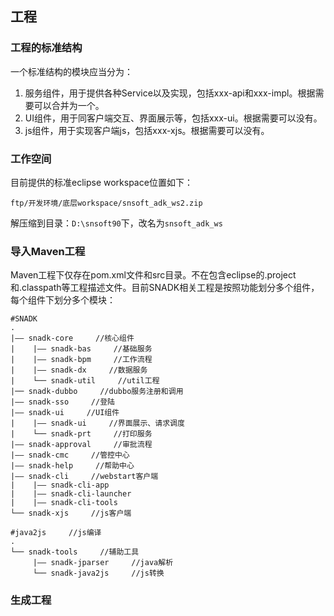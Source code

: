 ## 工程

### 工程的标准结构

一个标准结构的模块应当分为：

1. 服务组件，用于提供各种Service以及实现，包括xxx-api和xxx-impl。根据需要可以合并为一个。
2. UI组件，用于同客户端交互、界面展示等，包括xxx-ui。根据需要可以没有。
3. js组件，用于实现客户端js，包括xxx-xjs。根据需要可以没有。

### 工作空间

目前提供的标准eclipse workspace位置如下：

```
ftp/开发环境/底层workspace/snsoft_adk_ws2.zip
```

解压缩到目录：`D:\snsoft90`下，改名为`snsoft_adk_ws`

### 导入Maven工程

Maven工程下仅存在pom.xml文件和src目录。不在包含eclipse的.project和.classpath等工程描述文件。目前SNADK相关工程是按照功能划分多个组件，每个组件下划分多个模块：

```
#SNADK
.
|—— snadk-core     //核心组件
|    |—— snadk-bas     //基础服务
|    |—— snadk-bpm     //工作流程
|    |—— snadk-dx     //数据服务
|    └── snadk-util     //util工程
|── snadk-dubbo     //dubbo服务注册和调用
|—— snadk-sso     //登陆
|—— snadk-ui     //UI组件
|    |—— snadk-ui     //界面展示、请求调度
|    └── snadk-prt     //打印服务
|—— snadk-approval     //审批流程
|—— snadk-cmc     //管控中心
|—— snadk-help     //帮助中心
|—— snadk-cli     //webstart客户端
|    |—— snadk-cli-app     
|    |—— snadk-cli-launcher
|    |—— snadk-cli-tools
└── snadk-xjs     //js客户端

#java2js     //js编译
.
└── snadk-tools     //辅助工具
     |—— snadk-jparser     //java解析
     └── snadk-java2js     //js转换
```

### 生成工程



